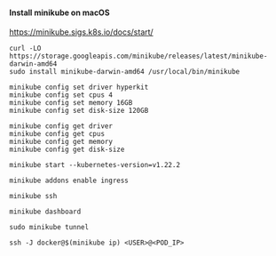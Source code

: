 #### Install minikube on macOS
https://minikube.sigs.k8s.io/docs/start/

```
curl -LO https://storage.googleapis.com/minikube/releases/latest/minikube-darwin-amd64
sudo install minikube-darwin-amd64 /usr/local/bin/minikube
```

```
minikube config set driver hyperkit
minikube config set cpus 4
minikube config set memory 16GB
minikube config set disk-size 120GB
```

```
minikube config get driver
minikube config get cpus
minikube config get memory
minikube config get disk-size
```

```
minikube start --kubernetes-version=v1.22.2
```

```
minikube addons enable ingress
```

```
minikube ssh
```

```
minikube dashboard
```

```
sudo minikube tunnel
```

```
ssh -J docker@$(minikube ip) <USER>@<POD_IP>
```
